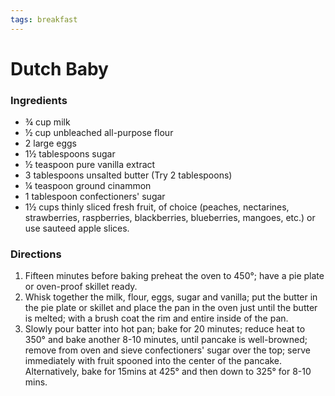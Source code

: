 ```yaml
---
tags: breakfast
---
```

# Dutch Baby

### Ingredients
- ¾ cup milk
- ½ cup unbleached all-purpose flour
- 2 large eggs
- 1½ tablespoons sugar
- ½ teaspoon pure vanilla extract
- 3 tablespoons unsalted butter (Try 2 tablespoons)
- ¼ teaspoon ground cinammon
- 1 tablespoon confectioners' sugar
- 1½ cups thinly sliced fresh fruit, of choice (peaches, nectarines, strawberries, raspberries, blackberries, blueberries, mangoes, etc.) or use sauteed apple slices.

### Directions
1. Fifteen minutes before baking preheat the oven to 450°; have a pie plate or oven-proof skillet ready.
2. Whisk together the milk, flour, eggs, sugar and vanilla; put the butter in the pie plate or skillet and place the pan in the oven just until the butter is melted; with a brush coat the rim and entire inside of the pan.
3. Slowly pour batter into hot pan; bake for 20 minutes; reduce heat to 350° and bake another 8-10 minutes, until pancake is well-browned; remove from oven and sieve confectioners' sugar over the top; serve immediately with fruit spooned into the center of the pancake. Alternatively, bake for 15mins at 425° and then down to 325° for 8-10 mins.
